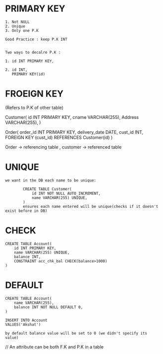 # PRIMARY KEY 
    1. Not NULL
    2. Unique
    3. Only one P.K

    Good Practice : keep P.K INT


    Two ways to decalre P.K : 

    1. id INT PRIMARY KEY,
    
    2. id INT, 
       PRIMARY KEY(id)


# FROEIGN KEY
(Refers to P.K of other table)

Customer(
    id INT PRIMARY KEY,
    cname VARCHAR(255),
    Address VARCHAR(255),
)

Order(
    order_id INT PRIMARY KEY,
    delivery_date DATE,
    cust_id INT,
    FOREIGN KEY (cust_id) REFERENCES Customer(id)
)

Order -> referencing table  ,   customer -> referenced table


# UNIQUE

    we want in the DB each name to be unique:

            CREATE TABLE Customer(
                id INT NOT NULL AUTO_INCREMENT,
                name VARCHAR(255) UNIQUE,
            )
            ensures each name entered will be unique(checks if it doesn't exist before in DB)


# CHECK

    CREATE TABLE Account(
        id INT PRIMARY KEY,
        name VARCHAR(255) UNIQUE,
        balance INT,
        CONSTRAINT acc_chk_bal CHECK(balance>1000)
    )


# DEFAULT 
    CREATE TABLE Account(
        name VARCHAR(255),
        balance INT NOT NULL DEFAULT 0,
    )

    INSERT INTO Account 
    VALUES('Akshat')

    by default balance value will be set to 0 (we didn't specify its value)


// An attribute can be both F.K and P.K in a table